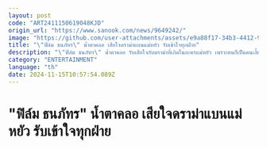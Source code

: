 ```yaml
---
layout: post
code: "ART2411150619048KJD"
origin_url: "https://www.sanook.com/news/9649242/"
image: "https://github.com/user-attachments/assets/e9a88f17-34b3-4412-965b-ad2fe2af9ced"
title: "\"ฟิล์ม ธนภัทร\" น้ำตาคลอ เสียใจดราม่าแบนแม่หยัว รับเข้าใจทุกฝ่าย"
description: "\"ฟิล์ม ธนภัทร\" น้ำตาคลอ รับเสียใจกับดราม่าที่เกิดในละครแม่หยัว เพราะตนก็เป็นคนเลี้ยงแมวเหมือนกัน เผยทางช่องวันจะไม่นำสัตว์จริงมาแสดงอีกแล้ว"
category: "ENTERTAINMENT"
language: "th"
date: 2024-11-15T10:57:54.089Z
---
```


# "ฟิล์ม ธนภัทร" น้ำตาคลอ เสียใจดราม่าแบนแม่หยัว รับเข้าใจทุกฝ่าย